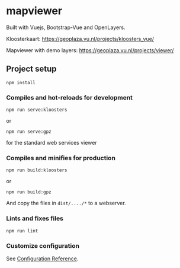 # mapviewer
Built with Vuejs, Bootstrap-Vue and OpenLayers.  

Kloosterkaart: https://geoplaza.vu.nl/projects/kloosters_vue/

Mapviewer with demo layers: https://geoplaza.vu.nl/projects/viewer/

## Project setup
```
npm install
```

### Compiles and hot-reloads for development
```
npm run serve:kloosters
```
or
```
npm run serve:gpz
```
for the standard web services viewer
### Compiles and minifies for production
```
npm run build:kloosters
```
or
```
npm run build:gpz
```
And copy the files in `dist/..../*` to a webserver.
### Lints and fixes files
```
npm run lint
```

### Customize configuration
See [Configuration Reference](https://cli.vuejs.org/config/).
